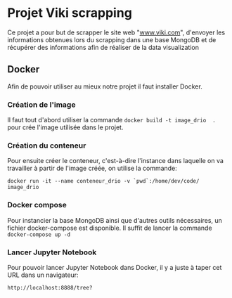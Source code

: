 # Projet Viki scrapping

Ce projet a pour but de scrapper le site web "www.viki.com", d'envoyer les informations obtenues lors du scrapping dans une base MongoDB et de récupérer des informations afin de réaliser de la data visualization

## Docker
Afin de pouvoir utiliser au mieux notre projet il faut installer Docker.

### Création de l'image
Il faut tout d'abord utiliser la commande `docker build -t image_drio  .` pour crée l'image utilisée dans le projet.

### Création du conteneur
Pour ensuite créer le conteneur, c'est-à-dire l'instance dans laquelle on va travailler à partir de l'image créée, on utilise la commande:
```
docker run -it --name conteneur_drio -v `pwd`:/home/dev/code/ image_drio
````

### Docker compose
Pour instancier la base MongoDB ainsi que d'autres outils nécessaires, un fichier docker-compose est disponible. Il suffit de lancer la commande `docker-compose up -d`

### Lancer Jupyter Notebook
Pour pouvoir lancer Jupyter Notebook dans Docker, il y a juste à taper cet URL dans un navigateur:
```
http://localhost:8888/tree?
```
